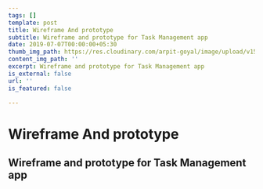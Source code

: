 ```yaml
---
tags: []
template: post
title: Wireframe And prototype
subtitle: Wireframe and prototype for Task Management app
date: 2019-07-07T00:00:00+05:30
thumb_img_path: https://res.cloudinary.com/arpit-goyal/image/upload/v1562772588/7.jpg
content_img_path: ''
excerpt: Wireframe and prototype for Task Management app
is_external: false
url: ''
is_featured: false

---
```

# Wireframe And prototype

## Wireframe and prototype for Task Management app